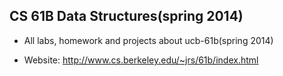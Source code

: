 ## CS 61B Data Structures(spring 2014)
- All labs, homework and projects about ucb-61b(spring 2014)

- Website: http://www.cs.berkeley.edu/~jrs/61b/index.html
